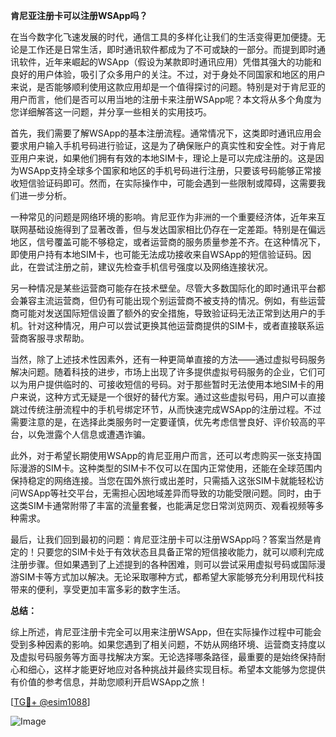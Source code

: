 **肯尼亚注册卡可以注册WSApp吗？**

在当今数字化飞速发展的时代，通信工具的多样化让我们的生活变得更加便捷。无论是工作还是日常生活，即时通讯软件都成为了不可或缺的一部分。而提到即时通讯软件，近年来崛起的WSApp（假设为某款即时通讯应用）凭借其强大的功能和良好的用户体验，吸引了众多用户的关注。不过，对于身处不同国家和地区的用户来说，是否能够顺利使用这款应用却是一个值得探讨的问题。特别是对于肯尼亚的用户而言，他们是否可以用当地的注册卡来注册WSApp呢？本文将从多个角度为您详细解答这一问题，并分享一些相关的实用技巧。

首先，我们需要了解WSApp的基本注册流程。通常情况下，这类即时通讯应用会要求用户输入手机号码进行验证，这是为了确保账户的真实性和安全性。对于肯尼亚用户来说，如果他们拥有有效的本地SIM卡，理论上是可以完成注册的。这是因为WSApp支持全球多个国家和地区的手机号码进行注册，只要该号码能够正常接收短信验证码即可。然而，在实际操作中，可能会遇到一些限制或障碍，这需要我们进一步分析。

一种常见的问题是网络环境的影响。肯尼亚作为非洲的一个重要经济体，近年来互联网基础设施得到了显著改善，但与发达国家相比仍存在一定差距。特别是在偏远地区，信号覆盖可能不够稳定，或者运营商的服务质量参差不齐。在这种情况下，即使用户持有本地SIM卡，也可能无法成功接收来自WSApp的短信验证码。因此，在尝试注册之前，建议先检查手机信号强度以及网络连接状况。

另一种情况是某些运营商可能存在技术壁垒。尽管大多数国际化的即时通讯平台都会兼容主流运营商，但仍有可能出现个别运营商不被支持的情况。例如，有些运营商可能对发送国际短信设置了额外的安全措施，导致验证码无法正常到达用户的手机。针对这种情况，用户可以尝试更换其他运营商提供的SIM卡，或者直接联系运营商客服寻求帮助。

当然，除了上述技术性因素外，还有一种更简单直接的方法——通过虚拟号码服务解决问题。随着科技的进步，市场上出现了许多提供虚拟号码服务的企业，它们可以为用户提供临时的、可接收短信的号码。对于那些暂时无法使用本地SIM卡的用户来说，这种方式无疑是一个很好的替代方案。通过这些虚拟号码，用户可以直接跳过传统注册流程中的手机号绑定环节，从而快速完成WSApp的注册过程。不过需要注意的是，在选择此类服务时一定要谨慎，优先考虑信誉良好、评价较高的平台，以免泄露个人信息或遭遇诈骗。

此外，对于希望长期使用WSApp的肯尼亚用户而言，还可以考虑购买一张支持国际漫游的SIM卡。这种类型的SIM卡不仅可以在国内正常使用，还能在全球范围内保持稳定的网络连接。当您在国外旅行或出差时，只需插入这张SIM卡就能轻松访问WSApp等社交平台，无需担心因地域差异而导致的功能受限问题。同时，由于这类SIM卡通常附带了丰富的流量套餐，也能满足您日常浏览网页、观看视频等多种需求。

最后，让我们回到最初的问题：肯尼亚注册卡可以注册WSApp吗？答案当然是肯定的！只要您的SIM卡处于有效状态且具备正常的短信接收能力，就可以顺利完成注册步骤。但如果遇到了上述提到的各种困难，则可以尝试采用虚拟号码或国际漫游SIM卡等方式加以解决。无论采取哪种方式，都希望大家能够充分利用现代科技带来的便利，享受更加丰富多彩的数字生活。

**总结：**

综上所述，肯尼亚注册卡完全可以用来注册WSApp，但在实际操作过程中可能会受到多种因素的影响。如果您遇到了相关问题，不妨从网络环境、运营商支持度以及虚拟号码服务等方面寻找解决方案。无论选择哪条路径，最重要的是始终保持耐心和细心，这样才能更好地应对各种挑战并最终实现目标。希望本文能够为您提供有价值的参考信息，并助您顺利开启WSApp之旅！

[[TG💪+ @esim1088](https://t.me/s/esim1088)]

![Image](https://i.postimg.cc/4NQfJmqS/Snipaste-2025-05-13-00-14-12.png)